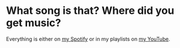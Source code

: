 # What song is that? Where did you get music?

Everything is either on [my Spotify] or in my playlists on [my YouTube].

[my Spotify]: <https://open.spotify.com/user/xe3r9dvrri2cbnqhu5nfs6a1b>
[my YouTube]: <https://youtube.com/rwxrob>

